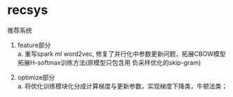 # recsys
推荐系统

1. feature部分 <br>
   a. 重写spark ml word2vec, 修复了并行化中参数更新问题，拓展CBOW模型  拓展H-softmax训练方法(原模型只包含用 负采样优化的skip-gram)

2. optimize部分 <br>
   a. 将优化训练模块化分成计算梯度与更新参数，实现梯度下降类，牛顿法类；
